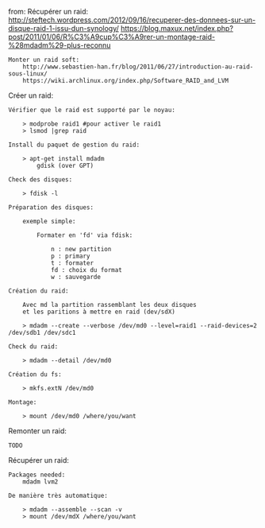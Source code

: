 from:
    Récupérer un raid:
        http://steftech.wordpress.com/2012/09/16/recuperer-des-donnees-sur-un-disque-raid-1-issu-dun-synology/
        https://blog.maxux.net/index.php?post/2011/01/06/R%C3%A9cup%C3%A9rer-un-montage-raid-%28mdadm%29-plus-reconnu

    Monter un raid soft:
        http://www.sebastien-han.fr/blog/2011/06/27/introduction-au-raid-sous-linux/
        https://wiki.archlinux.org/index.php/Software_RAID_and_LVM


Créer un raid:

    Vérifier que le raid est supporté par le noyau:

        > modprobe raid1 #pour activer le raid1
        > lsmod |grep raid

    Install du paquet de gestion du raid:

        > apt-get install mdadm
            gdisk (over GPT)

    Check des disques:

        > fdisk -l

    Préparation des disques:

        exemple simple:

            Formater en 'fd' via fdisk:

                n : new partition
                p : primary
                t : formater
                fd : choix du format
                w : sauvegarde

    Création du raid:

        Avec md la partition rassemblant les deux disques
        et les paritions à mettre en raid (dev/sdX)

        > mdadm --create --verbose /dev/md0 --level=raid1 --raid-devices=2 /dev/sdb1 /dev/sdc1

    Check du raid:

        > mdadm --detail /dev/md0

    Création du fs:

        > mkfs.extN /dev/md0

    Montage:
        
        > mount /dev/md0 /where/you/want

Remonter un raid:

    TODO


Récupérer un raid:

    Packages needed:
        mdadm lvm2

    De manière très automatique:

        > mdadm --assemble --scan -v
        > mount /dev/mdX /where/you/want
